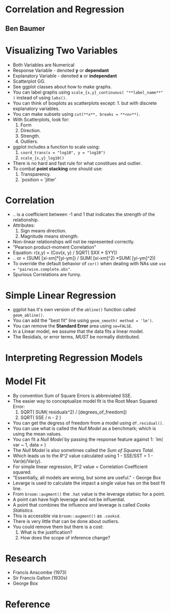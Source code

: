 # Correlation and Regression
## Ben Baumer

# Visualizing Two Variables
- Both Variables are Numerical
- Response Variable - denoted **y** or **dependant**
- Explanatory Variable - denoted **x** or **independant**
- Scatterplot GG.
- See ggplot classes about how to make graphs.
- You can label graphs using `scale_{x,y}_continuous( "**label_name**" )` instead of using `labs()`.
- You can think of boxplots as scatterplots except:
		1. but with discrete explanatory variables.
- You can make subsets using `cut(**x**, breaks = **<n>**)`.
- With Scatterplots, look for:
	1. Form
	2. Direction.
	3. Strength.
	4. Outliers.
- ggplot includes a function to scale using:
	1. `coord_trans(x = "log10", y = "log10")`
	2. `scale_{x,y}_log10()`
- There is no hard and fast rule for what constitues and outlier.
- To combat **point stacking** one should use:
	1. Transparency.
	2. `position = 'jitter'


# Correlation
- .. is a coefficient between -1 and 1 that indicates the strength of the relationship.
- Attributes:
	1. Sign means direction.
	2. Magnitude means strength.
- Non-linear relationships will not be represented correctly.
- "Pearson product-moment Correlation"
- Equation: r(x,y) = (Cov(x, y) / SQRT( SXX * SYY))
-  .. or           = (SUM( [xi-xm]*[yi-ym]) / SUM( [xi-xm]^2) *SUM( [yi-ym]^2))
- To override the default behavior of `cor()` when dealing with NAs use `use = "pairwise.complete.obs"`.
- Spurious Correlations are funny.

# Simple Linear Regression
- ggplot has it's own version of the `abline()` function called `geom_abline()`.
- You can add the "best fit" line using `geom_smooth( method = 'lm')`.
- You can remove the **Standard Error** area using `se=FALSE`.
- In a Linear model, we assume that the data fits a linear model.
- The Residials, or error terms, *MUST* be normally distributed.


# Interpreting Regression Models
# Model Fit
- By convention Sum of Square Errors is abbreviated SSE.
- The easier way to conceptualize model fit is the Root Mean Squared Error:
	1. SQRT( SUM( residuals^2) / [degrees_of_freedom])
	2. SQRT( SSE / n - 2 )
- You can get the degress of freedom from a model using `df.residual()`.
- You can use what is called the *Null Model* as a benchmark; which is using the mean values.
- You can fit a *Null Model* by passing the response feature against 1: `lm( var ~ 1, data = **<data>**)
- The *Null Model* is also sometimes called the *Sum of Squares Total*.
- Which leads us to the *R^2* value calculated using 1 - SSE/SST = 1 - Var(e)/Var(y).
- For simple linear regression, R^2 value = Correlation Coefficient squared.
- "Essentially, all models are wrong, but some are useful." - George Box
- Levarge is used to calculate the impact a single value has on the best fit line.
- From `broom::augment()` the `.hat` value is the leverage statisic for a point.
-  A point can have high leverage and not be influential.
- A point that combines the influence and leverage is called *Cooks Statistics*.
- This is accessible via `broom::augment()` as `.cooksd`.
- There is very little that can be done about outliers.
- You could remove them but there is a cost:
	1. What is the justification?
	2. How does the scope of inference change?
	



# Research
- Francis Anscombe (1973)
- Sir Francis Galton (1930s)
- George Box

# Reference
